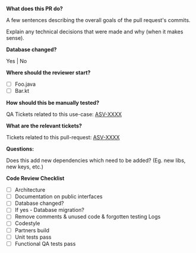 **What does this PR do?**

   A few sentences describing the overall goals of the pull request's commits. 

   Explain any technical decisions that were made and why (when it makes sense).

**Database changed?**

   Yes | No

**Where should the reviewer start?**

- [ ] Foo.java
- [ ] Bar.kt

**How should this be manually tested?**

  QA Tickets related to this use-case: [ASV-XXXX](<Jira url>)

**What are the relevant tickets?**

  Tickets related to this pull-request: [ASV-XXXX](<Jira url>)

**Questions:**

   Does this add new dependencies which need to be added? (Eg. new libs, new keys, etc.) 




**Code Review Checklist**

- [ ] Architecture
- [ ] Documentation on public interfaces
- [ ] Database changed?
- [ ] If yes - Database migration?
- [ ] Remove comments & unused code & forgotten testing Logs
- [ ] Codestyle
- [ ] Partners build
- [ ] Unit tests pass
- [ ] Functional QA tests pass